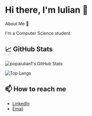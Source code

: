 # Hi there, I'm Iulian 👋

About Me 🚀  

I'm a Computer Science student.

## 📈 GitHub Stats

![popaiulian1's GitHub Stats](https://github-readme-stats.vercel.app/api?username=popaiulian1&show_icons=true&theme=radical)

![Top Langs](https://github-readme-stats.vercel.app/api/top-langs/?username=popaiulian1&layout=compact&theme=radical)

## 📫 How to reach me

- [LinkedIn](https://www.linkedin.com/in/iulian-popa-3b0022282)
- [Email](mailto:popaiulian253@gmail.com)

